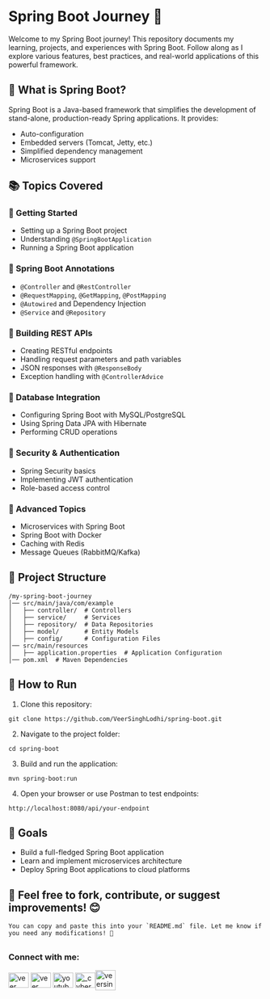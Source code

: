 # Spring Boot Journey 🚀

Welcome to my Spring Boot journey! This repository documents my learning, projects, and experiences with Spring Boot. Follow along as I explore various features, best practices, and real-world applications of this powerful framework.

## 📌 What is Spring Boot?
Spring Boot is a Java-based framework that simplifies the development of stand-alone, production-ready Spring applications. It provides:
- Auto-configuration
- Embedded servers (Tomcat, Jetty, etc.)
- Simplified dependency management
- Microservices support

## 📚 Topics Covered
### 🔹 Getting Started
- Setting up a Spring Boot project
- Understanding `@SpringBootApplication`
- Running a Spring Boot application

### 🔹 Spring Boot Annotations
- `@Controller` and `@RestController`
- `@RequestMapping`, `@GetMapping`, `@PostMapping`
- `@Autowired` and Dependency Injection
- `@Service` and `@Repository`

### 🔹 Building REST APIs
- Creating RESTful endpoints
- Handling request parameters and path variables
- JSON responses with `@ResponseBody`
- Exception handling with `@ControllerAdvice`

### 🔹 Database Integration
- Configuring Spring Boot with MySQL/PostgreSQL
- Using Spring Data JPA with Hibernate
- Performing CRUD operations

### 🔹 Security & Authentication
- Spring Security basics
- Implementing JWT authentication
- Role-based access control

### 🔹 Advanced Topics
- Microservices with Spring Boot
- Spring Boot with Docker
- Caching with Redis
- Message Queues (RabbitMQ/Kafka)

## 📂 Project Structure

```
/my-spring-boot-journey
│── src/main/java/com/example
│   ├── controller/  # Controllers
│   ├── service/     # Services
│   ├── repository/  # Data Repositories
│   ├── model/       # Entity Models
│   ├── config/      # Configuration Files
│── src/main/resources
│   ├── application.properties  # Application Configuration
│── pom.xml  # Maven Dependencies

```

## 🚀 How to Run

1. Clone this repository:
```
git clone https://github.com/VeerSinghLodhi/spring-boot.git
```

2. Navigate to the project folder:
```
cd spring-boot
```

3. Build and run the application:
```
mvn spring-boot:run
```

4. Open your browser or use Postman to test endpoints:
```
http://localhost:8080/api/your-endpoint
```

## 🎯 Goals

- Build a full-fledged Spring Boot application
- Learn and implement microservices architecture
- Deploy Spring Boot applications to cloud platforms

## 📌 Feel free to fork, contribute, or suggest improvements! 😊
```
You can copy and paste this into your `README.md` file. Let me know if you need any modifications! 🚀
```
##

<h3 align="left">Connect with me:</h3>
<p align="left">
<a href="https://x.com/veerSin22816021?t=o3hZnstGiN8U_nOjQWEqhw&s=09" target="blank"><img align="center" src="https://raw.githubusercontent.com/rahuldkjain/github-profile-readme-generator/master/src/images/icons/Social/twitter.svg" alt="veer singh lodhi" height="30" width="40" /></a>
<a href="https://www.linkedin.com/in/veer-singh-lodhi-6786aa325?utm_source=share&utm_campaign=share_via&utm_content=profile&utm_medium=android_app" target="blank"><img align="center" src="https://raw.githubusercontent.com/rahuldkjain/github-profile-readme-generator/master/src/images/icons/Social/linked-in-alt.svg" alt="veer singh lodhi" height="30" width="40" /></a>
  <a href="https://youtube.com//channel//UCFy1I_EXFiaI7gtsVV8ehog" target="blank"><img align="center" src="https://raw.githubusercontent.com/rahuldkjain/github-profile-readme-generator/master/src/images/icons/Social/youtube.svg" alt="youtube.com/channel/UCFy1I_EXFiaI7gtsVV8ehog" height="30" width="40" /></a>
<a href="https://instagram.com/_cyber_muse_7" target="blank"><img align="center" src="https://raw.githubusercontent.com/rahuldkjain/github-profile-readme-generator/master/src/images/icons/Social/instagram.svg" alt="_cyber_muse_7" height="30" width="40" /></a><a href="https://www.leetcode.com/veersinghlodhi50" target="blank"><img align="center" src="https://raw.githubusercontent.com/rahuldkjain/github-profile-readme-generator/master/src/images/icons/Social/leet-code.svg" alt="veersinghlodhi50" height="40" width="40" /></a>
</p>

